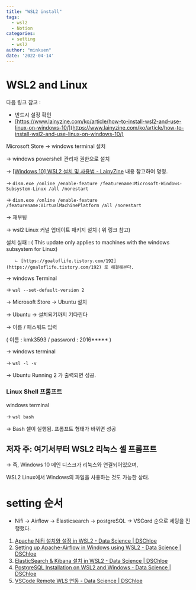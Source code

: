 ```yaml
---
title: "WSL2 install"
tags:
  - wsl2
  - Notion
categories:
  - setting
  - wsl2
author: "minkuen"
date: '2022-04-14'
---
```


# WSL2 and Linux

다음 링크 참고 :

- 반드시 설정 확인
- [https://www.lainyzine.com/ko/article/how-to-install-wsl2-and-use-linux-on-windows-10/](https://www.lainyzine.com/ko/article/how-to-install-wsl2-and-use-linux-on-windows-10/)

Microsoft Store → windows terminal 설치 

→ windows powershell 관리자 권한으로 설치

→ [[Windows 10] WSL2 설치 및 사용법 - LainyZine](https://www.lainyzine.com/ko/article/how-to-install-wsl2-and-use-linux-on-windows-10/#google_vignette) 내용 참고하여 명령.

→ `dism.exe /online /enable-feature /featurename:Microsoft-Windows-Subsystem-Linux /all /norestart`

→ `dism.exe /online /enable-feature /featurename:VirtualMachinePlatform /all /norestart`

→ 재부팅

→ wsl2 Linux 커널 업데이트 패키지 설치 ( 위 링크 참고)

설치 실패 : ( This update only applies to machines with the windows subsystem for Linux)

       ㄴ [https://goaloflife.tistory.com/192](https://goaloflife.tistory.com/192) 로 해결해본다.

→ windows Terminal 

→ `wsl --set-default-version 2`

→ Microsoft Store → Ubuntu 설치

→ Ubuntu → 설치되기까지 기다린다

→ 이름 / 패스워드 입력 

( 이름 : kmk3593 / password : 2016***** )

→ windows terminal 

→ `wsl -l -v` 

→ Ubuntu Running 2 가 출력되면 성공.

### Linux Shell 프롬프트

windows terminal 

→ `wsl bash`

→ Bash 셸이 실행됨. 프롬프트 형태가 바뀌면 성공

## 저자 주:  여기서부터 WSL2 리눅스 셸 프롬프트

→ 즉, Windows 10 메인 디스크가 리눅스와 연결되어있으며,

 WSL2 Linux에서 Windows의 파일을 사용하는 것도 가능한 상태.

# setting 순서

- Nifi → Airflow → Elasticsearch → postgreSQL  → VSCord 순으로 세팅을 진행했다.

1. [Apache NiFi 설치와 설정 in WSL2 - Data Science | DSChloe](https://dschloe.github.io/settings/apache_nifi_wsl2/)
2. [Setting up Apache-Airflow in Windows using WSL2 - Data Science | DSChloe](https://dschloe.github.io/settings/apache_airflow_using_wsl2/)
3. [ElasticSearch & Kibana 설치 in WSL2 - Data Science | DSChloe](https://dschloe.github.io/settings/elasticsearch_kibana_wsl2/)
4. [PostgreSQL Installation on WSL2 and Windows - Data Science | DSChloe](https://dschloe.github.io/sql/postgreslq_wsl2/)
5. [VSCode Remote WLS 연동 - Data Science | DSChloe](https://dschloe.github.io/settings/vscode_wsl2/)